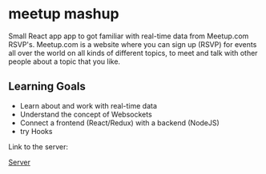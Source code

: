 # meetup mashup
Small React app app to got familiar with real-time data from Meetup.com RSVP's. 
Meetup.com is a website where you can sign up (RSVP) for events all over the world on all kinds of different topics, 
to meet and talk with other people about a topic that you like. 

## Learning Goals
* Learn about and work with real-time data
* Understand the concept of Websockets 
* Connect a frontend (React/Redux) with a backend (NodeJS)
* try Hooks

Link to the server:

[Server](https://github.com/oksmelnik/meetup)

